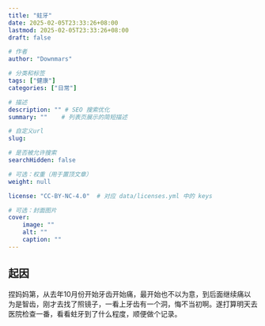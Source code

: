 ```yaml
---
title: "蛀牙"
date: 2025-02-05T23:33:26+08:00
lastmod: 2025-02-05T23:33:26+08:00
draft: false

# 作者
author: "Downmars"

# 分类和标签
tags: ["健康"]
categories: ["日常"]

# 描述
description: "" # SEO 搜索优化
summary: ""    # 列表页展示的简短描述

# 自定义url
slug:

# 是否被允许搜索
searchHidden: false

# 可选：权重（用于置顶文章）
weight: null

license: "CC-BY-NC-4.0"  # 对应 data/licenses.yml 中的 keys

# 可选：封面图片
cover:
    image: ""
    alt: ""
    caption: ""
---
```


## 起因  
捏妈妈第，从去年10月份开始牙齿开始痛，最开始也不以为意，到后面继续痛以为是智齿，刚才去找了照镜子，一看上牙齿有一个洞，悔不当初啊。遂打算明天去医院检查一番，看看蛀牙到了什么程度，顺便做个记录。
